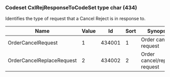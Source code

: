### Codeset CxlRejResponseToCodeSet type char (434)

Identifies the type of request that a Cancel Reject is in response to.

| Name                      | Value | Id     | Sort | Synopsis                     |
|---------------------------|-------|--------|------|------------------------------|
| OrderCancelRequest        | 1     | 434001 | 1    | Order cancel request         |
| OrderCancelReplaceRequest | 2     | 434002 | 2    | Order cancel/replace request |

